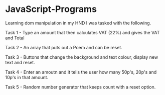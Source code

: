 # JavaScript-Programs

Learning dom manipulation in my HND I was tasked with the following.

Task 1 - Type an amount that then calculates VAT (22%) and gives the VAT and Total

Task 2 - An array that puts out a Poem and can be reset.

Task 3 - Buttons that change the background and text colour, display new text and reset.

Task 4 - Enter an amoutn and it tells the user how many 50p's, 20p's and 10p's in that amount.

Task 5 - Random number generator that keeps count with a reset option.
